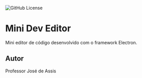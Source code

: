 ![GitHub License](https://img.shields.io/github/license/professorjosedeassis/mini-dev-editor)

# Mini Dev Editor
Mini editor de código desenvolvido com o framework Electron.
## Autor
Professor José de Assis

